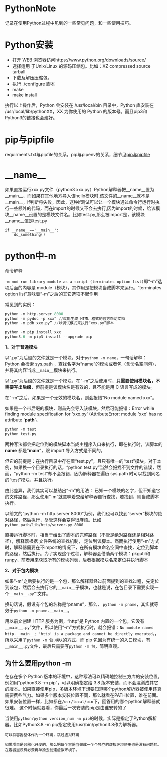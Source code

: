 # PythonNote

记录在使用Python过程中见到的一些常见问题，和一些使用技巧。

# Python安装

- 打开 WEB 浏览器访问https://www.python.org/downloads/source/
- 选择适用 于Unix/Linux 的源码压缩包。比如：XZ compressed source tarball 	
- 下载及解压压缩包。
- 执行 ./configure 脚本
- make
- make install

执行以上操作后，Python 会安装在 /usr/local/bin 目录中，Python 库安装在 /usr/local/lib/pythonXX，XX 为你使用的 Python 的版本号。而且pip3和Python3的链接也会建好。

# pip与pipfile

requirments.txt与pipfile的关系，pip与pipenv的关系，细节见[pip与pipfile](pip_pipenv/README.md)

# \_\_name\_\_

如果直接运行xxx.py文件（python3 xxx.py）Python解释器把__name__置为__main__，而如果在其他地方导入该hello模块时,该文件的__name__就不是__main__，if判断将失败，因此，这种if测试可以让一个模块通过命令行运行时执行一些额外的代码，而在import的时候又不会去执行,因为import的时候，给该模块__name__设置的是模块文件名。比如test.py,那么被import是，该模块__name__值是test.py

```
if __name__=='__main__':
    do_something()
```

# python中-m

命令解释

`-m mod run library module as a script (terminates option list)`即“-m”选项后面的内容是 module（模块），其作用是把模块当成脚本来运行。“terminates option list”意味着“-m”之后的其它选项不起作用

常见到的实例：

```python
python -m http.server 8000
python -m pydoc -p xxx” //就能生成 HTML 格式的官方帮助文档
python -m pdb xxx.py” //以调试模式来执行“xxx.py”脚本

python -m pip install xxx
python3.6 -m pip3 install --upgrade pip
```

**1、对于普通模块**

以“.py”为后缀的文件就是一个模块，对于`python -m name`，一句话解释： Python 会检索 sys.path ，查找名字为“name”的模块或者包（含命名空间包），并将其内容当成`__main__`模块来执行。

以“.py”为后缀的文件就是一个模块，在“-m”之后使用时，**只需要使用模块名，不需要写出后缀**，但前提是该模块名是有效的，且不能是用 C 语言写成的模块。

在“-m”之后，如果是一个无效的模块名，则会报错“No module named xxx”。

如果是一个带后缀的模块，则首先会导入该模块，然后可能报错：Error while finding module specification for 'xxx.py' (AttributeError: module 'xxx' has no attribute '__path__'。

```python
python -m test
python test.py
```

两种写法都会把定位到的模块脚本当成主程序入口来执行，即在执行时，该脚本的 __name__ 都是”__main__“，跟 import 导入方式是不同的。

但它的前提是：在执行目录中存在着“test.py”，且只有唯一的“test”模块。对于本例，如果换一个目录执行的话，“python test.py”当然会报找不到文件的错误，然而，“python -m test”却不会报错，因为解释器在遍历 sys.path 时可以找到同名的“test”模块，并且执行。

由此差异，我们其实可以总结出“-m”的用法： 已知一个模块的名字，但不知道它的文件路径，那么使用“-m”就意味着交给解释器自行查找，若找到，则当成脚本执行。

以前文的“python -m http.server 8000”为例，我们也可以找到“server”模块的绝对路径，然后执行，尽管这样会变得很麻烦。比如`python_path/lib/http/server.py 8000`

直接运行脚本时，相当于给出了脚本的完整路径（不管是绝对路径还是相对路径），解释器根据 文件系统的查找机制， 定位到该脚本。然而执行使用“-m”方式时，解释器需要在不import的情况下，在所有模块命名空间中查找，定位到脚本的路径，然后执行。为了实现这个过程，解释器会借助两个模块：pkgutil和runpy，前者用来获取所有的模块列表，后者根据模块名来定位并执行脚本 

**2、对于包内模块**

如果“-m”之后要执行的是一个包，那么解释器经过前面提到的查找过程，先定位到该包，然后会去执行它的`__main__`子模块，也就是说，在包目录下需要实现一个`__main__.py`”`文件。

换句话说，假设有个包的名称是“pname”，那么， `python -m pname`，其实就等效于`python -m pname.__main__`。

用以前文创建 HTTP 服务为例，“http”是 Python 内置的一个包，它没有`__main__.py`”文件，所以使用“-m”方式执行时，就会报错：`No module named http.__main__; 'http' is a package and cannot be directly executed。`， 所以采用了`python -m 包.模块`的方式，而 pip 包因为有统一的入口模块，有`__main__.py`文件，最后只需要写`python -m 包`，简明直观。


## 为什么要用python -m

在存在多个 Python 版本的环境中，这种写法可以精确地控制三方库的安装位置。例如用“python3.8 -m pip”，可以明确指定给 3.8 版本安装，而不会混淆成其它的版本。如果直接使用pip，多版本环境下想要知道哪个python解析器被使用还真需要费些气力。如果多个版本安装位置不同，那么就看在PATH位置，谁在前面。如果安装位置一样，比如都在`/usr/local/bin`下，回答用的哪个python解释器就很难。
这个时候就要看，你最后一次安装的pip是由谁安转的了


当使用`python/python version_num -m pip`的时候，实际是指定了Python解析器。比如Python3.8 -m pip指定使用/usr/bin/python3.8作为解析器。

```
可以将容器整体作为一个环境，跳过虚拟环境

如果项目是容器化开发的，那么把每个容器当做成一个个独立的虚拟环境使用也是没有问题的。在容器里没有必要再单独去创建虚拟环境了。
```